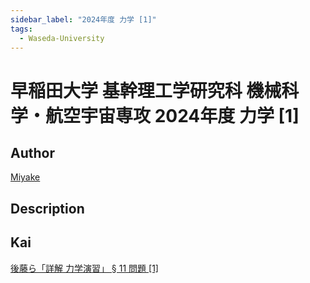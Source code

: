 ```yaml
---
sidebar_label: "2024年度 力学 [1]"
tags:
  - Waseda-University
---
```

# 早稲田大学 基幹理工学研究科 機械科学・航空宇宙専攻 2024年度 力学 \[1\]

## **Author**
[Miyake](https://miyake.github.io/exams/index.html)

## **Description**

## **Kai**
<p>
<a href="https://www.amazon.co.jp/dp/4320030257/ref=nosim?tag=msscee0a-22">
  後藤ら「詳解 力学演習」 &sect; 11 問題 [1]
</a>
